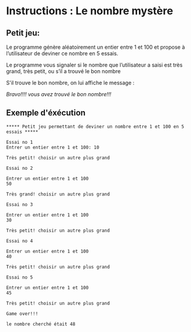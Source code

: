# Instructions  : Le nombre mystère

## Petit jeu: 

Le programme génère aléatoirement un entier entre 1 et 100 et propose à l’utilisateur de deviner ce nombre en 5 essais.

Le programme vous signaler  si le nombre que l’utilisateur a saisi est très grand, très petit, ou s’il a trouvé le bon nombre

S'il trouve le bon nombre, on lui affiche le message : 

*Bravo!!!! vous avez trouvé le bon nombre!!!*
## Exemple d'éxécution 

```
***** Petit jeu permettant de deviner un nombre entre 1 et 100 en 5 essais *****

Essai no 1
Entrer un entier entre 1 et 100: 10

Très petit! choisir un autre plus grand

Essai no 2

Entrer un entier entre 1 et 100
50

Très grand! choisir un autre plus grand

Essai no 3

Entrer un entier entre 1 et 100
30

Très petit! choisir un autre plus grand

Essai no 4

Entrer un entier entre 1 et 100
40

Très petit! choisir un autre plus grand

Essai no 5

Entrer un entier entre 1 et 100
45

Très petit! choisir un autre plus grand

Game over!!! 

le nombre cherché était 48
```